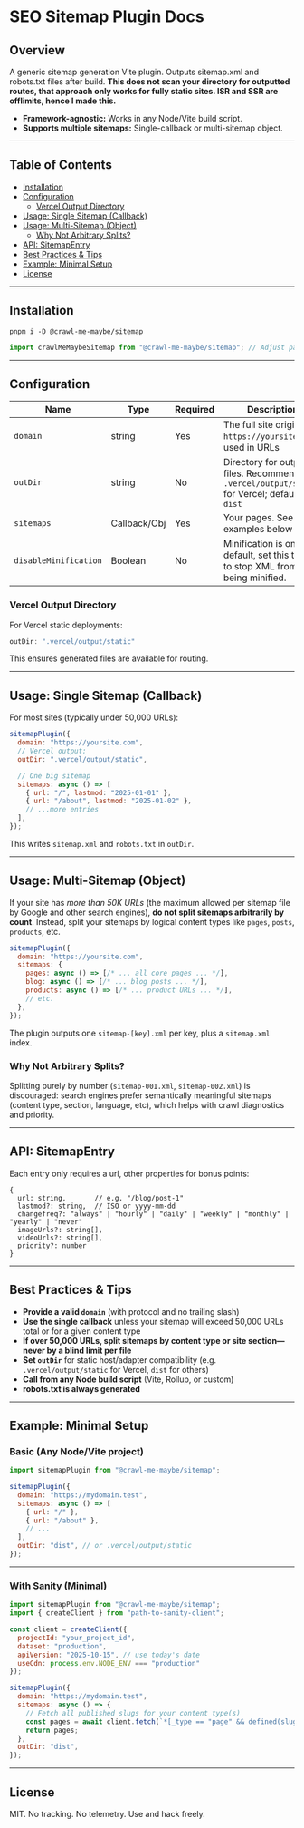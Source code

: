 # SEO Sitemap Plugin Docs

## Overview
A generic sitemap generation Vite plugin. Outputs sitemap.xml and robots.txt files after build.
**This does not scan your directory for outputted routes, that approach only works for fully static sites. ISR and SSR are offlimits, hence I made this.**

- **Framework-agnostic:** Works in any Node/Vite build script. 
- **Supports multiple sitemaps:** Single-callback or multi-sitemap object.

---

## Table of Contents

- [Installation](#installation)
- [Configuration](#configuration)
  - [Vercel Output Directory](#vercel-output-directory)
- [Usage: Single Sitemap (Callback)](#usage-single-sitemap-callback)
- [Usage: Multi-Sitemap (Object)](#usage-multi-sitemap-object)
  - [Why Not Arbitrary Splits?](#why-not-arbitrary-splits)
- [API: SitemapEntry](#api-sitemapentry)
- [Best Practices & Tips](#best-practices--tips)
- [Example: Minimal Setup](#example-minimal-setup)
- [License](#license)

---

## Installation

```
pnpm i -D @crawl-me-maybe/sitemap
```

```js
import crawlMeMaybeSitemap from "@crawl-me-maybe/sitemap"; // Adjust path as needed
```

---

## Configuration

| Name      | Type     | Required | Description                                                         |
|-----------|----------|----------|---------------------------------------------------------------------|
| `domain`    | string   | Yes      | The full site origin (e.g. `https://yoursite.com`); used in URLs    |
| `outDir`   | string   | No       | Directory for output files. Recommend `.vercel/output/static` for Vercel; defaults to `dist` |
| `sitemaps`  | Callback/Obj | Yes  | Your pages. See usage examples below                                |
| `disableMinification` | Boolean | No | Minification is on by default, set this to true to stop XML from being minified. |


### Vercel Output Directory
For Vercel static deployments:
```js
outDir: ".vercel/output/static"
```
This ensures generated files are available for routing.

---

## Usage: Single Sitemap (Callback)
For most sites (typically under 50,000 URLs):
```js
sitemapPlugin({
  domain: "https://yoursite.com",
  // Vercel output:
  outDir: ".vercel/output/static",

  // One big sitemap
  sitemaps: async () => [
    { url: "/", lastmod: "2025-01-01" },
    { url: "/about", lastmod: "2025-01-02" },
    // ...more entries
  ],
});
```
This writes `sitemap.xml` and `robots.txt` in `outDir`.

---

## Usage: Multi-Sitemap (Object)
If your site has *more than 50K URLs* (the maximum allowed per sitemap file by Google and other search engines), **do not split sitemaps arbitrarily by count**. Instead, split your sitemaps by logical content types like `pages`, `posts`, `products`, etc.

```js
sitemapPlugin({
  domain: "https://yoursite.com",
  sitemaps: {
    pages: async () => [/* ... all core pages ... */],
    blog: async () => [/* ... blog posts ... */],
    products: async () => [/* ... product URLs ... */],
    // etc.
  },
});
```
The plugin outputs one `sitemap-[key].xml` per key, plus a `sitemap.xml` index.


### Why Not Arbitrary Splits?
Splitting purely by number (`sitemap-001.xml`, `sitemap-002.xml`) is discouraged: search engines prefer semantically meaningful sitemaps (content type, section, language, etc), which helps with crawl diagnostics and priority.

---

## API: SitemapEntry
Each entry only requires a url, other properties for bonus points:
```
{
  url: string,       // e.g. "/blog/post-1"
  lastmod?: string,  // ISO or yyyy-mm-dd
  changefreq?: "always" | "hourly" | "daily" | "weekly" | "monthly" | "yearly" | "never"
  imageUrls?: string[], 
  videoUrls?: string[], 
  priority?: number
}
```

---

## Best Practices & Tips
- **Provide a valid `domain`** (with protocol and no trailing slash)
- **Use the single callback** unless your sitemap will exceed 50,000 URLs total or for a given content type
- **If over 50,000 URLs, split sitemaps by content type or site section—never by a blind limit per file**
- **Set `outDir`** for static host/adapter compatibility (e.g. `.vercel/output/static` for Vercel, `dist` for others)
- **Call from any Node build script** (Vite, Rollup, or custom)
- **robots.txt is always generated**

---

## Example: Minimal Setup

### Basic (Any Node/Vite project)
```js
import sitemapPlugin from "@crawl-me-maybe/sitemap";

sitemapPlugin({
  domain: "https://mydomain.test",
  sitemaps: async () => [
    { url: "/" },
    { url: "/about" },
    // ...
  ],
  outDir: "dist", // or .vercel/output/static
});
```

---

### With Sanity (Minimal)


```js
import sitemapPlugin from "@crawl-me-maybe/sitemap";
import { createClient } from "path-to-sanity-client";

const client = createClient({
  projectId: "your_project_id",
  dataset: "production",
  apiVersion: "2025-10-15", // use today's date
  useCdn: process.env.NODE_ENV === "production"
});

sitemapPlugin({
  domain: "https://mydomain.test",
  sitemaps: async () => {
    // Fetch all published slugs for your content type(s)
    const pages = await client.fetch(`*[_type == "page" && defined(slug.current)]{ "url": "/" + slug.current }`);
    return pages;
  },
  outDir: "dist",
});
```


---

## License
MIT. No tracking. No telemetry. Use and hack freely.
